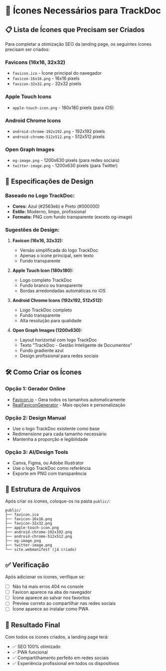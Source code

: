 # 🎨 Ícones Necessários para TrackDoc

## 📋 Lista de Ícones que Precisam ser Criados

Para completar a otimização SEO da landing page, os seguintes ícones precisam ser criados:

### **Favicons (16x16, 32x32)**
- `favicon.ico` - Ícone principal do navegador
- `favicon-16x16.png` - 16x16 pixels
- `favicon-32x32.png` - 32x32 pixels

### **Apple Touch Icons**
- `apple-touch-icon.png` - 180x180 pixels (para iOS)

### **Android Chrome Icons**
- `android-chrome-192x192.png` - 192x192 pixels
- `android-chrome-512x512.png` - 512x512 pixels

### **Open Graph Images**
- `og-image.png` - 1200x630 pixels (para redes sociais)
- `twitter-image.png` - 1200x630 pixels (para Twitter)

## 🎨 Especificações de Design

### **Baseado no Logo TrackDoc:**
- **Cores:** Azul (#2563eb) e Preto (#000000)
- **Estilo:** Moderno, limpo, profissional
- **Formato:** PNG com fundo transparente (exceto og-image)

### **Sugestões de Design:**

1. **Favicon (16x16, 32x32):**
   - Versão simplificada do logo TrackDoc
   - Apenas o ícone principal, sem texto
   - Fundo transparente

2. **Apple Touch Icon (180x180):**
   - Logo completo TrackDoc
   - Fundo branco ou transparente
   - Bordas arredondadas automáticas no iOS

3. **Android Chrome Icons (192x192, 512x512):**
   - Logo TrackDoc completo
   - Fundo transparente
   - Alta resolução para qualidade

4. **Open Graph Images (1200x630):**
   - Layout horizontal com logo TrackDoc
   - Texto "TrackDoc - Gestão Inteligente de Documentos"
   - Fundo gradiente azul
   - Design profissional para redes sociais

## 🛠️ Como Criar os Ícones

### **Opção 1: Gerador Online**
- [Favicon.io](https://favicon.io/) - Gera todos os tamanhos automaticamente
- [RealFaviconGenerator](https://realfavicongenerator.net/) - Mais opções e personalização

### **Opção 2: Design Manual**
- Use o logo TrackDoc existente como base
- Redimensione para cada tamanho necessário
- Mantenha a proporção e legibilidade

### **Opção 3: AI/Design Tools**
- Canva, Figma, ou Adobe Illustrator
- Use o logo TrackDoc como referência
- Exporte em PNG com transparência

## 📁 Estrutura de Arquivos

Após criar os ícones, coloque-os na pasta `public/`:

```
public/
├── favicon.ico
├── favicon-16x16.png
├── favicon-32x32.png
├── apple-touch-icon.png
├── android-chrome-192x192.png
├── android-chrome-512x512.png
├── og-image.png
├── twitter-image.png
└── site.webmanifest (já criado)
```

## ✅ Verificação

Após adicionar os ícones, verifique se:
- [ ] Não há mais erros 404 no console
- [ ] Favicon aparece na aba do navegador
- [ ] Ícone aparece ao salvar nos favoritos
- [ ] Preview correto ao compartilhar nas redes sociais
- [ ] Ícone aparece ao instalar como PWA

## 🚀 Resultado Final

Com todos os ícones criados, a landing page terá:
- ✅ SEO 100% otimizado
- ✅ PWA funcional
- ✅ Compartilhamento perfeito em redes sociais
- ✅ Experiência profissional em todos os dispositivos

